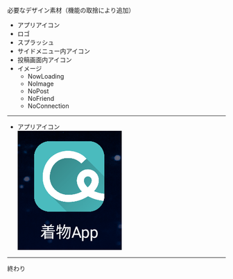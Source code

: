 必要なデザイン素材（機能の取捨により追加）

- アプリアイコン
- ロゴ
- スプラッシュ
- サイドメニュー内アイコン
- 投稿画面内アイコン
- イメージ
  - NowLoading
  - NoImage
  - NoPost
  - NoFriend
  - NoConnection
---
- アプリアイコン  
![alt](./image_icon.png)

---
終わり
